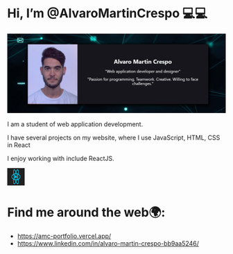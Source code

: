 # Hi, I’m @AlvaroMartinCrespo 💻💻

<img src="./img/img1.png">

I am a student of web application development.

I have several projects on my website, where I use JavaScript, HTML, CSS in React

I enjoy working with include ReactJS.

<img src="./img/gif2.gif" width="40" height="40" />

# Find me around the web🌍:
 - https://amc-portfolio.vercel.app/
 - https://www.linkedin.com/in/alvaro-martin-crespo-bb9aa5246/

